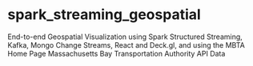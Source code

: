 # spark_streaming_geospatial
End-to-end Geospatial Visualization using Spark Structured Streaming, Kafka, Mongo Change Streams, React and Deck.gl, and using the MBTA Home Page Massachusetts Bay Transportation Authority API Data
